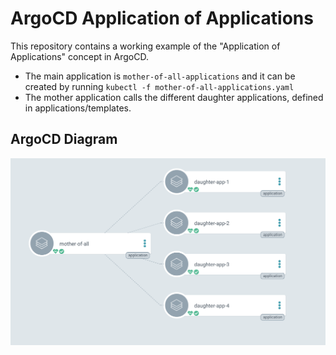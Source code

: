 # ArgoCD Application of Applications

This repository contains a working example of the "Application of Applications" concept in ArgoCD.
- The main application is `mother-of-all-applications` and it can be created by running `kubectl -f mother-of-all-applications.yaml`
- The mother application calls the different daughter applications, defined in applications/templates.

## ArgoCD Diagram
![](diagram.png)
